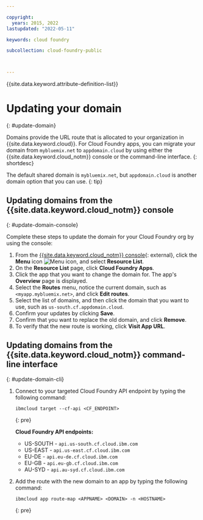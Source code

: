```yaml
---

copyright:
  years: 2015, 2022
lastupdated: "2022-05-11"

keywords: cloud foundry

subcollection: cloud-foundry-public



---
```



{{site.data.keyword.attribute-definition-list}}

# Updating your domain
{: #update-domain}

Domains provide the URL route that is allocated to your organization in {{site.data.keyword.cloud}}. For Cloud Foundry apps, you can migrate your domain from `mybluemix.net` to `appdomain.cloud` by using either the {{site.data.keyword.cloud_notm}} console or the command-line interface.
{: shortdesc}

The default shared domain is `mybluemix.net`, but `appdomain.cloud` is another domain option that you can use.
{: tip}

## Updating domains from the {{site.data.keyword.cloud_notm}} console
{: #update-domain-console}

Complete these steps to update the domain for your Cloud Foundry org by using the console:

1. From the [{{site.data.keyword.cloud_notm}} console](https://{DomainName}){: external}, click the **Menu** icon ![Menu icon](../icons/icon_hamburger.svg), and select **Resource List**.
2. On the **Resource List** page, click **Cloud Foundry Apps**.
3. Click the app that you want to change the domain for. The app's **Overview** page is displayed.
4. Select the **Routes** menu, notice the current domain, such as `<myapp.mybluemix.net>`, and click **Edit routes**.
5. Select the list of domains, and then click the domain that you want to use, such as `us-south.cf.appdomain.cloud`.
6. Confirm your updates by clicking **Save**.
7. Confirm that you want to replace the old domain, and click **Remove**.
8. To verify that the new route is working, click **Visit App URL**.

## Updating domains from the {{site.data.keyword.cloud_notm}} command-line interface
{: #update-domain-cli}

1. Connect to your targeted Cloud Foundry API endpoint by typing the following command:

    ```text
    ibmcloud target --cf-api <CF_ENDPOINT>
    ```
    {: pre}

    **Cloud Foundry API endpoints:**
    * US-SOUTH - `api.us-south.cf.cloud.ibm.com`
    * US-EAST - `api.us-east.cf.cloud.ibm.com`
    * EU-DE - `api.eu-de.cf.cloud.ibm.com`
    * EU-GB - `api.eu-gb.cf.cloud.ibm.com`
    * AU-SYD - `api.au-syd.cf.cloud.ibm.com`

2. Add the route with the new domain to an app by typing the following command:
   
    ```text
    ibmcloud app route-map <APPNAME> <DOMAIN> -n <HOSTNAME>
    ```
    {: pre}


